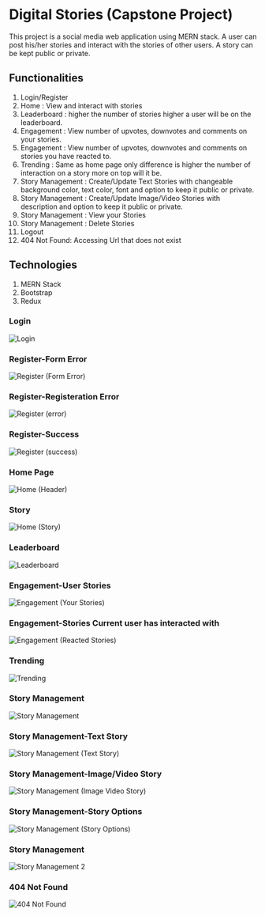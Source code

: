 # Digital Stories (Capstone Project)

This project is a social media web application using MERN stack.
A user can post his/her stories and interact with the stories of other users.
A story can be kept public or private.

## Functionalities

1. Login/Register
2. Home : View and interact with stories
3. Leaderboard : higher the number of stories higher a user will be on the leaderboard. 
4. Engagement : View number of upvotes, downvotes and comments on your stories. 
5. Engagement : View number of upvotes, downvotes and comments on stories you have reacted to. 
6. Trending : Same as home page only difference is higher the number of interaction on a story more on top will it be. 
7. Story Management : Create/Update Text Stories with changeable background color, text color, font and option to keep it public or private. 
8. Story Management : Create/Update Image/Video Stories with description and option to keep it public or private. 
9. Story Management : View your Stories 
10. Story Management : Delete Stories 
11. Logout
12. 404 Not Found: Accessing Url that does not exist

## Technologies

1. MERN Stack
2. Bootstrap
3. Redux


### Login
![Login](https://github.com/abulaala2022skipq/Digital-Stories/assets/118867183/2e372b75-c7df-4046-b645-4fd2774f3c1d)


### Register-Form Error
![Register (Form Error)](https://github.com/abulaala2022skipq/Digital-Stories/assets/118867183/c078b3cf-2d44-4909-afc9-b354a3cac615)


### Register-Registeration Error
![Register (error)](https://github.com/abulaala2022skipq/Digital-Stories/assets/118867183/f59415ff-d573-4287-bc13-fb930fa6d77d)


### Register-Success
![Register (success)](https://github.com/abulaala2022skipq/Digital-Stories/assets/118867183/8e95d67f-1c0a-404f-9a5a-110fe07371b2)


### Home Page
![Home (Header)](https://github.com/abulaala2022skipq/Digital-Stories/assets/118867183/b2322309-301d-452a-b1ab-be7a35eb5ad6)


### Story
![Home (Story)](https://github.com/abulaala2022skipq/Digital-Stories/assets/118867183/7d969681-2d06-4c1e-996b-c39958b9f576)


### Leaderboard
![Leaderboard](https://github.com/abulaala2022skipq/Digital-Stories/assets/118867183/167d7b0d-b102-48f6-951f-e493c43473aa)


### Engagement-User Stories
![Engagement (Your Stories)](https://github.com/abulaala2022skipq/Digital-Stories/assets/118867183/8cad3524-16b2-4207-9e78-d61660f2a036)


### Engagement-Stories Current user has interacted with
![Engagement (Reacted Stories)](https://github.com/abulaala2022skipq/Digital-Stories/assets/118867183/d8de2823-12b6-4912-98f4-5f2be3d72a77)


### Trending
![Trending](https://github.com/abulaala2022skipq/Digital-Stories/assets/118867183/7314734b-582a-4f39-b50f-320060d618c6)


### Story Management
![Story Management](https://github.com/abulaala2022skipq/Digital-Stories/assets/118867183/fd211bde-5c9a-4002-9f3b-6d2f3576e4c9)


### Story Management-Text Story
![Story Management (Text Story)](https://github.com/abulaala2022skipq/Digital-Stories/assets/118867183/c6b8ed36-ca1b-4788-87ca-37e9640fb795)


### Story Management-Image/Video Story
![Story Management (Image Video Story)](https://github.com/abulaala2022skipq/Digital-Stories/assets/118867183/515d5c92-70d4-4c9c-84f6-935de5cebddc)


### Story Management-Story Options
![Story Management (Story Options)](https://github.com/abulaala2022skipq/Digital-Stories/assets/118867183/30eaf2f0-12b6-4b17-98dd-99a84aa119f4)


### Story Management
![Story Management 2](https://github.com/abulaala2022skipq/Digital-Stories/assets/118867183/ce558489-086d-4847-9982-a74eec68680f)


### 404 Not Found
![404 Not Found](https://github.com/abulaala2022skipq/Digital-Stories/assets/118867183/9cfa6cd1-8a4a-4548-bf61-1d7f7a42f74d)

